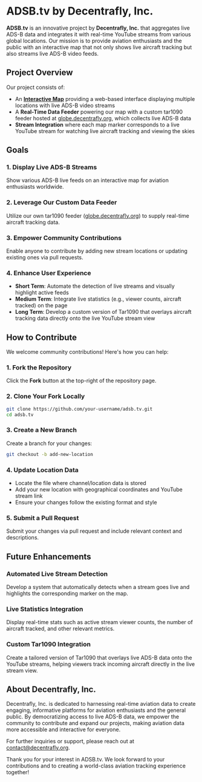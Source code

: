 # ADSB.tv by Decentrafly, Inc.

**ADSB.tv** is an innovative project by **Decentrafly, Inc.** that aggregates live ADS-B data and integrates it with real-time YouTube streams from various global locations. Our mission is to provide aviation enthusiasts and the public with an interactive map that not only shows live aircraft tracking but also streams live ADS-B video feeds.

## Project Overview

Our project consists of:

* An [**Interactive Map**](https://john-d-fly.github.io/adsb-tv-map/) providing a web-based interface displaying multiple locations with live ADS-B video streams
* A **Real-Time Data Feeder** powering our map with a custom tar1090 feeder hosted at [globe.decentrafly.org](https://globe.decentrafly.org), which collects live ADS-B data
* **Stream Integration** where each map marker corresponds to a live YouTube stream for watching live aircraft tracking and viewing the skies

## Goals

### 1. Display Live ADS-B Streams
Show various ADS-B live feeds on an interactive map for aviation enthusiasts worldwide.

### 2. Leverage Our Custom Data Feeder
Utilize our own tar1090 feeder ([globe.decentrafly.org](https://globe.decentrafly.org)) to supply real-time aircraft tracking data.

### 3. Empower Community Contributions
Enable anyone to contribute by adding new stream locations or updating existing ones via pull requests.

### 4. Enhance User Experience

* **Short Term**: Automate the detection of live streams and visually highlight active feeds
* **Medium Term**: Integrate live statistics (e.g., viewer counts, aircraft tracked) on the page
* **Long Term**: Develop a custom version of Tar1090 that overlays aircraft tracking data directly onto the live YouTube stream view

## How to Contribute

We welcome community contributions! Here's how you can help:

### 1. Fork the Repository
Click the **Fork** button at the top-right of the repository page.

### 2. Clone Your Fork Locally
```bash
git clone https://github.com/your-username/adsb.tv.git
cd adsb.tv
```

### 3. Create a New Branch
Create a branch for your changes:
```bash
git checkout -b add-new-location
```

### 4. Update Location Data
* Locate the file where channel/location data is stored
* Add your new location with geographical coordinates and YouTube stream link
* Ensure your changes follow the existing format and style

### 5. Submit a Pull Request
Submit your changes via pull request and include relevant context and descriptions.

## Future Enhancements

### Automated Live Stream Detection
Develop a system that automatically detects when a stream goes live and highlights the corresponding marker on the map.

### Live Statistics Integration
Display real-time stats such as active stream viewer counts, the number of aircraft tracked, and other relevant metrics.

### Custom Tar1090 Integration
Create a tailored version of Tar1090 that overlays live ADS-B data onto the YouTube streams, helping viewers track incoming aircraft directly in the live stream view.

## About Decentrafly, Inc.

Decentrafly, Inc. is dedicated to harnessing real-time aviation data to create engaging, informative platforms for aviation enthusiasts and the general public. By democratizing access to live ADS-B data, we empower the community to contribute and expand our projects, making aviation data more accessible and interactive for everyone.

For further inquiries or support, please reach out at contact@decentrafly.org.

Thank you for your interest in ADSB.tv. We look forward to your contributions and to creating a world-class aviation tracking experience together!
